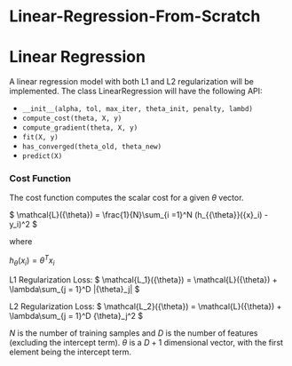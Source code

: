 # Linear-Regression-From-Scratch

# **Linear Regression**

A linear regression model with both L1 and L2 regularization will be implemented. The class LinearRegression will have the following API:

* `__init__(alpha, tol, max_iter, theta_init, penalty, lambd)`
* `compute_cost(theta, X, y)`
* `compute_gradient(theta, X, y)`
* `fit(X, y)`
* `has_converged(theta_old, theta_new)`
* `predict(X)`

### **Cost Function**

The cost function computes the scalar cost for a given $\theta$ vector. 

$
\mathcal{L}({\theta}) = \frac{1}{N}\sum_{i =1}^N (h_{{\theta}}({x}_i) - y_i)^2
$

where

$h_{{\theta}}({x}_i) = \theta^Tx_i$

L1 Regularization Loss:
$
\mathcal{L_1}({\theta}) = \mathcal{L}({\theta}) + \lambda\sum_{j = 1}^D  |{\theta}_j|
$

L2 Regularization Loss:
$
\mathcal{L_2}({\theta}) = \mathcal{L}({\theta}) + \lambda\sum_{j = 1}^D  {\theta}_j^2 
$

$N$ is the number of training samples and $D$ is the number of features (excluding the intercept term). $\theta$ is a $D + 1$ dimensional vector, with the first element being the intercept term. 
